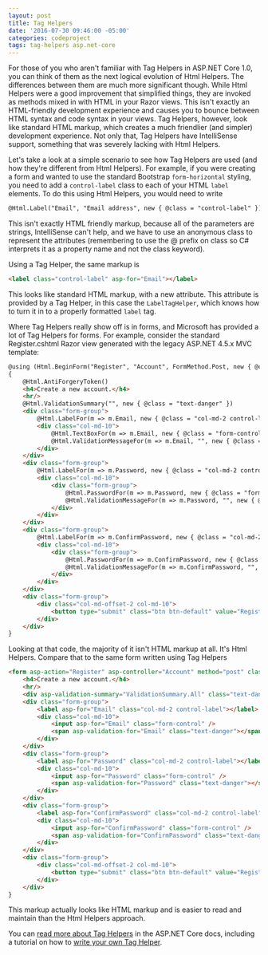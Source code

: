 ```yaml
---
layout: post
title: Tag Helpers
date: '2016-07-30 09:46:00 -05:00'
categories: codeproject
tags: tag-helpers asp.net-core
---
```


For those of you who aren't familiar with Tag Helpers in ASP.NET Core 1.0, you can think of them as the next logical evolution of Html Helpers. The differences between them are much more significant though. While Html Helpers were a good improvement that simplified things, they are invoked as methods mixed in with HTML in your Razor views. This isn't exactly an HTML-friendly development experience and causes you to bounce between HTML syntax and code syntax in your views. Tag Helpers, however, look like standard HTML markup, which creates a much friendlier (and simpler) development experience. Not only that, Tag Helpers have IntelliSense support, something that was severely lacking with Html Helpers.

Let's take a look at a simple scenario to see how Tag Helpers are used (and how they're different from Html Helpers). For example, if you were creating a form and wanted to use the standard Bootstrap `form-horizontal` styling, you need to add a `control-label` class to each of your HTML `label` elements. To do this using Html Helpers, you would need to write 

```html
@Html.Label("Email", "Email address", new { @class = "control-label" })
```

This isn't exactly HTML friendly markup, because all of the parameters are strings, IntelliSense can't help, and we have to use an anonymous class to represent the attributes (remembering to use the @ prefix on class so C# interprets it as a property name and not the class keyword).

Using a Tag Helper, the same markup is

```html
<label class="control-label" asp-for="Email"></label>
```

This looks like standard HTML markup, with a new attribute. This attribute is provided by a Tag Helper, in this case the `LabelTagHelper`, which knows how to turn it in to a properly formatted `label` tag.

Where Tag Helpers really show off is in forms, and Microsoft has provided a lot of Tag Helpers for forms. For example, consider the standard Register.cshtml Razor view generated with the legacy ASP.NET 4.5.x MVC template:

```html
@using (Html.BeginForm("Register", "Account", FormMethod.Post, new { @class = "form-horizontal", role = "form" }))
{
    @Html.AntiForgeryToken()
    <h4>Create a new account.</h4>
    <hr/>
    @Html.ValidationSummary("", new { @class = "text-danger" })
    <div class="form-group">
        @Html.LabelFor(m => m.Email, new { @class = "col-md-2 control-label" })
        <div class="col-md-10">
            @Html.TextBoxFor(m => m.Email, new { @class = "form-control" })
            @Html.ValidationMessageFor(m => m.Email, "", new { @class = "text-danger" })
        </div>
    </div>
    <div class="form-group">
        @Html.LabelFor(m => m.Password, new { @class = "col-md-2 control-label" })
        <div class="col-md-10">
            <div class="form-group">
                @Html.PasswordFor(m => m.Password, new { @class = "form-control" })
                @Html.ValidationMessageFor(m => m.Password, "", new { @class = "text-danger" })
            </div>
        </div>
    </div>
    <div class="form-group">
        @Html.LabelFor(m => m.ConfirmPassword, new { @class = "col-md-2 control-label" })
        <div class="col-md-10">
            <div class="form-group">
                @Html.PasswordFor(m => m.ConfirmPassword, new { @class = "form-control" })
                @Html.ValidationMessageFor(m => m.ConfirmPassword, "", new { @class = "text-danger" })
            </div>
        </div>
    </div>
    <div class="form-group">
        <div class="col-md-offset-2 col-md-10">
            <button type="submit" class="btn btn-default" value="Register" />
        </div>
    </div>
}
```

Looking at that code, the majority of it isn't HTML markup at all. It's Html Helpers. Compare that to the same form written using Tag Helpers

```html
<form asp-action="Register" asp-controller="Account" method="post" class="form-horizontal" role="form">
    <h4>Create a new account.</h4>
    <hr/>
    <div asp-validation-summary="ValidationSummary.All" class="text-danger"></div>
    <div class="form-group">
        <label asp-for="Email" class="col-md-2 control-label"></label>
        <div class="col-md-10">
            <input asp-for="Email" class="form-control" />
            <span asp-validation-for="Email" class="text-danger"></span>
        </div>
    </div>
    <div class="form-group">
        <label asp-for="Password" class="col-md-2 control-label"></label>
        <div class="col-md-10">
            <input asp-for="Password" class="form-control" />
            <span asp-validation-for="Password" class="text-danger"></span>
        </div>
    </div>
    <div class="form-group">
        <label asp-for="ConfirmPassword" class="col-md-2 control-label"></label>
        <div class="col-md-10">
            <input asp-for="ConfirmPassword" class="form-control" />
            <span asp-validation-for="ConfirmPassword" class="text-danger"></span>
        </div>
    </div>
    <div class="form-group">
        <div class="col-md-offset-2 col-md-10">
            <button type="submit" class="btn btn-default" value="Register" />
        </div>
    </div>
}
```

This markup actually looks like HTML markup and is easier to read and maintain than the Html Helpers approach.

You can [read more about Tag Helpers](https://docs.asp.net/en/latest/mvc/views/tag-helpers/intro.html) in the ASP.NET Core docs, including a tutorial on how to [write your own Tag Helper](https://docs.asp.net/en/latest/mvc/views/tag-helpers/authoring.html).
